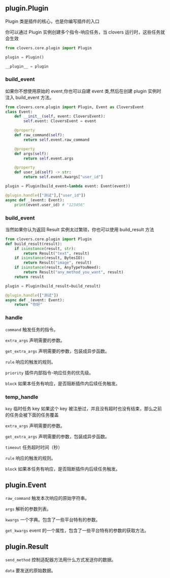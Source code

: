 ## plugin.Plugin

Plugin 类是插件的核心，也是你编写插件的入口

你可以通过 Plugin 实例创建多个指令-响应任务，当 clovers 运行时，这些任务就会生效

```python
from clovers.core.plugin import Plugin

plugin = Plugin()

__plugin__ = plugin
```

### build_event

如果你不想使用原始的 event,你也可以自建 event 类,然后在创建 plugin 实例时注入 build_event 方法。

```python
from clovers.core.plugin import Plugin, Event as CloversEvent
class Event:
    def __init__(self, event: CloversEvent):
        self.event: CloversEvent = event

    @property
    def raw_command(self):
        return self.event.raw_command

    @property
    def args(self):
        return self.event.args

    @property
    def user_id(self) -> str:
        return self.event.kwargs["user_id"]

plugin = Plugin(build_event=lambda event: Event(event))

@plugin.handle(["测试"],["user_id"])
async def _(event: Event):
    print(event.user_id) # "123456"
```

### build_event

当然如果你认为返回 Result 实例太过繁琐，你也可以使用 build_result 方法

```python
from clovers.core.plugin import Plugin
def build_result(result):
    if isinstance(result, str):
        return Result("text", result)
    if isinstance(result, BytesIO):
        return Result("image", result)
    if isinstance(result, AnyTypeYouNeed):
        return Result("any_method_you_want", result)
    return result

plugin = Plugin(build_result=build_result)

@plugin.handle(["测试"])
async def _(event: Event):
    return "你好"
```

### handle

`command` 触发任务的指令。

`extra_args` 声明需要的参数。

`get_extra_args` 声明需要的参数，包装成异步函数。

`rule` 响应的触发的规则。

`priority` 插件内部指令-响应任务的优先级。

`block` 如果本任务有响应，是否阻断插件内后续任务触发。

### temp_handle

`key` 临时任务 key 如果这个 key 被注册过，并且没有超时也没有结束，那么之前的任务会被下面的任务覆盖

`extra_args` 声明需要的参数。

`get_extra_args` 声明需要的参数，包装成异步函数。

`timeout` 任务超时时间（秒）

`rule` 响应的触发的规则。

`block` 如果本任务有响应，是否阻断插件内后续任务触发。

## plugin.Event

`raw_command` 触发本次响应的原始字符串。

`args` 解析的参数列表。

`kwargs` 一个字典。包含了一些平台特有的参数。

`get_kwargs` event 的一个属性，包含了一些平台特有的参数的获取方法。

## plugin.Result

`send_method` 控制适配器方法用什么方式发送你的数据。

`data` 要发送的原始数据。
